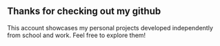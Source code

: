 ## Thanks for checking out my github
This account showcases my personal projects developed independently from school and work. Feel free to explore them!
